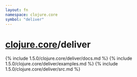 ```yaml
---
layout: fn
namespace: clojure.core
symbol: "deliver"
---
```


# [clojure.core](../)/deliver

{% include 1.5.0/clojure.core/deliver/docs.md %}
{% include 1.5.0/clojure.core/deliver/examples.md %}
{% include 1.5.0/clojure.core/deliver/src.md %}

